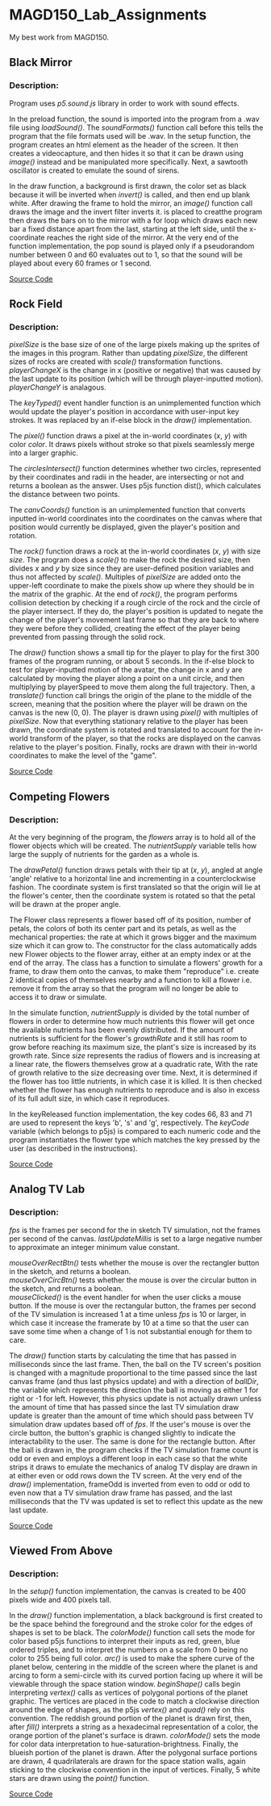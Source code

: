# MAGD150_Lab_Assignments
My best work from MAGD150.







## Black Mirror


### Description:

Program uses *p5.sound.js* library in order to work with sound effects.  
  
  
  
  
  In the preload function, the sound is imported into the program from a .wav file using *loadSound()*. The *soundFormats()* function call before this tells the program that the file formats used will be .wav. In the setup function, the program creates an html element as the header of the screen. It then creates a videocapture, and then hides it so that it can be drawn using *image()* instead and be manipulated more specifically. Next, a sawtooth oscillator is created to emulate the sound of sirens.  
  
  In the draw function, a background is first drawn, the color set as black because it will be inverted when *invert()* is called, and then end up blank white. After drawing the frame to hold the mirror, an *image()* function call draws the image and the invert filter inverts it. is placed to creatthe program then draws the bars on to the mirror with a for loop which draws each new bar a fixed distance apart from the last, starting at the left side, until the x-coordinate reaches the right side of the mirror. At the very end of the function implementation, the pop sound is played only if a pseudorandom number between 0 and 60 evaluates out to 1, so that the sound will be played about every 60 frames or 1 second. 


[Source Code](https://github.com/ajcurrie-a11y/MAGD150_Lab_Assignments/tree/main/f20magd150lab09_currie/sketch.js)  


## Rock Field


### Description:

  *pixelSize* is the base size of one of the large pixels making up the sprites of the images in this program. Rather than updating *pixelSize*, the different sizes of rocks are created with *scale()* transformation functions. *playerChangeX* is the change in x (positive or negative) that was caused by the last update to its position (which will be through player-inputted motion). *playerChangeY* is analagous.  
  
  The *keyTyped()* event handler function is an unimplemented function which would update the player's position in accordance with user-input key strokes. It was replaced by an if-else block in the *draw()* implementation.  
  
  The *pixel()* function draws a pixel at the in-world coordinates (*x*, *y*) with color *color*. It draws pixels without stroke so that pixels seamlessly merge into a larger graphic.  
  
  The *circlesIntersect()* function determines whether two circles, represented by their coordinates and radii in the header, are intersecting or not and returns a boolean as the answer. Uses p5js function dist(), which calculates the distance between two points.    
  
  The *canvCoords()* function is an unimplemented function that converts inputted in-world coordinates into the coordinates on the canvas where that position would currently be displayed, given the player's position and rotation.    
  
  The *rock()* function draws a rock at the in-world coordinates (*x*, *y*) with size *size*. The program does a *scale()* to make the rock the desired size, then divides *x* and *y* by size since they are user-defined position variables and thus not affected by *scale()*. Multiples of *pixelSize* are added onto the upper-left coordinate to make the pixels show up where they should be in the matrix of the graphic. At the end of *rock()*, the program performs collision detection by checking if a rough circle of the rock and the circle of the player intersect. If they do, the player's position is updated to negate the change of the player's movement last frame so that they are back to where they were before they collided, creating the effect of the player being prevented from passing through the solid rock.  
  
  The *draw()* function shows a small tip for the player to play for the first 300 frames of the program running, or about 5 seconds. In the if-else block to test for player-inputted motion of the avatar, the change in x and y are calculated by moving the player along a point on a unit circle, and then multiplying by playerSpeed to move them along the full trajectory. Then, a *translate()* function call brings the origin of the plane to the middle of the screen, meaning that the position where the player will be drawn on the canvas is the new (0, 0). The player is drawn using *pixel()* with multiples of *pixelSize*. Now that everything stationary relative to the player has been drawn, the coordinate system is rotated and translated to account for the in-world transform of the player, so that the rocks are displayed on the canvas relative to the player's position. Finally, rocks are drawn with their in-world coordinates to make the level of the "game".  


[Source Code](https://github.com/ajcurrie-a11y/MAGD150_Lab_Assignments/tree/main/f20magd150lab06_currie/sketch.js)  


## Competing Flowers


### Description:

  At the very beginning of the program, the *flowers* array is to hold all of the flower objects which will be created. The *nutrientSupply* variable tells how large the supply of nutrients for the garden as a whole is.  
  
  The *drawPetal()* function draws petals with their tip at (*x*, *y*), angled at angle 'angle' relative to a horizontal line and incrementing in a counterclockwise fashion. The coordinate system is first translated so that the origin will lie at the flower's center, then the coordinate system is rotated so that the petal will be drawn at the proper angle.  
  
  The Flower class represents a flower based off of its position, number of petals, the colors of both its center part and its petals, as well as the mechanical properties: the rate at which it grows bigger and the maximum size which it can grow to. The constructor for the class automatically adds new Flower objects to the flower array, either at an empty index or at the end of the array. The class has a function to simulate a flowers' growth for a frame, to draw them onto the canvas, to make them "reproduce" i.e. create 2 identical copies of themselves nearby and a function to kill a flower i.e. remove it from the array so that the program will no longer be able to access it to draw or simulate.  
  
  In the simulate function, *nutrientSupply* is divided by the total number of flowers in order to determine how much nutrients this flower will get once the available nutrients has been evenly distributed. If the amount of nutrients is sufficient for the flower's *growthRate* and it still has room to grow before reaching its maximum size, the plant's size is increased by its growth rate. Since *size* represents the radius of flowers and is increasing at a linear rate, the flowers themselves grow at a quadratic rate, With the rate of growth relative to the size decreasing over time. Next, it is determined if the flower has too little nutrients, in which case it is killed. It is then checked whether the flower has enough nutrients to reproduce and is also in excess of its full adult size, in which case it reproduces.  
  
  In the keyReleased function implementation, the key codes 66, 83 and 71 are used to represent the keys 'b', 's' and 'g', respectively. The *keyCode* variable (which belongs to p5js) is compared to each numeric code and the program instantiates the flower type which matches the key pressed by the user (as described in the instructions).  


[Source Code](https://github.com/ajcurrie-a11y/MAGD150_Lab_Assignments/tree/main/f20magd150lab07_currie/sketch.js)  


## Analog TV Lab


### Description:

  *fps* is the frames per second for the in sketch TV simulation, not the frames per second of the canvas. *lastUpdateMillis* is set to a large negative number to approximate an integer minimum value constant.  
  
  *mouseOverRectBtn()* tests whether the mouse is over the rectangler button in the sketch, and returns a boolean.  
  *mouseOverCircBtn()* tests whether the mouse is over the circular button in the sketch, and returns a boolean.  
  *mouseClicked()* is the event handler for when the user clicks a mouse button. If the mouse is over the rectangular button, the frames per second of the TV simulation is increased 1 at a time unless *fps* is 10 or larger, in which case it increase the framerate by 10 at a time so that the user can save some time when a change of 1 is not substantial enough for them to care.  
  
  The *draw()* function starts by calculating the time that has passed in milliseconds since the last frame. Then, the ball on the TV screen's position is changed with a magnitude proportional to the time passed since the last canvas frame (and thus last physics update) and with a direction of *ballDir*, the variable which represents the direction the ball is moving as either 1 for right or -1 for left. However, this physics update is not actually drawn unless the amount of time that has passed since the last TV simulation draw update is greater than the amount of time which should pass between TV simulation draw updates based off of *fps*. If the user's mouse is over the circle button, the button's graphic is changed slightly to indicate the interactability to the user. The same is done for the rectangle button. After the ball is drawn in, the program checks if the TV simulation frame count is odd or even and employs a different loop in each case so that the white strips it draws to emulate the mechanics of analog TV display are drawn in at either even or odd rows down the TV screen. At the very end of the *draw()* implementation, frameOdd is inverted from even to odd or odd to even now that a TV simulation draw frame has passed, and the last milliseconds that the TV was updated is set to reflect this update as the new last update.


[Source Code](https://github.com/ajcurrie-a11y/MAGD150_Lab_Assignments/tree/main/f20magd150lab05_currie/sketch.js)


## Viewed From Above


### Description:

  In the *setup()* function implementation, the canvas is created to be 400 pixels wide and 400 pixels tall.  
  
  In the *draw()* function implementation, a black background is first created to be the space behind the foreground and the stroke color for the edges of shapes is set to be black. The *colorMode()* function call sets the mode for color based p5js functions to interpret their inputs as red, green, blue ordered triples, and to interpret the numbers on a scale from 0 being no color to 255 being full color. *arc()* is used to make the sphere curve of the planet below, centering in the middle of the screen where the planet is and arcing to form a semi-circle with its curved portion facing up where it will be viewable through the space station window. *beginShape()* calls begin interpreting *vertex()* calls as vertices of polygonal portions of the planet graphic. The vertices are placed in the code to match a clockwise direction around the edge of shapes, as the p5js *vertex()* and *quad()* rely on this convention. The reddish ground portion of the planet is drawn first, then, after *fill()* interprets a string as a hexadecimal representation of a color, the orange portion of the planet's surface is drawn. *colorMode()* sets the mode for color data interpretation to hue-saturation-brightness. Finally, the blueish portion of the planet is drawn. After the polygonal surface portions are drawn, 4 quadrilaterals are drawn for the space station walls, again sticking to the clockwise convention in the input of vertices. Finally, 5 white stars are drawn using the *point()* function.  
  


[Source Code](https://github.com/ajcurrie-a11y/MAGD150_Lab_Assignments/tree/main/f20magd150lab02_currie/sketch.js)
